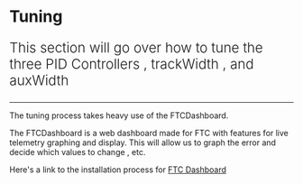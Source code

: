 # Tuning

<p style = "font-weight : 300; font-size : 24px;">
This section will go over how to tune the three PID Controllers , trackWidth , and auxWidth
</p>

---

The tuning process takes heavy use of the FTCDashboard.

The FTCDashboard is a web dashboard made for FTC with features for live telemetry graphing and display. This will allow us to graph the error and decide which values to change , etc.

Here's a link to the installation process for
[FTC Dashboard](#/installation?id=ftcdashboard)

